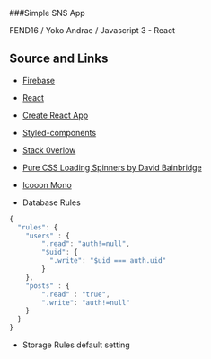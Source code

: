 ###Simple SNS App

FEND16 / Yoko Andrae / Javascript 3 - React

## Source and Links

* [Firebase](https://firebase.google.com/)
    
* [React](https://facebook.github.io/react/)
    
* [Create React App](https://github.com/facebookincubator/create-react-app)
    
* [Styled-components](https://www.styled-components.com/)
    
* [Stack 0verlow](https://stackoverflow.com/questions/40987309/react-display-loading-screen-while-dom-is-rendering)
    
* [Pure CSS Loading Spinners by David Bainbridge](http://www.codesynthesis.co.uk/tutorials/pure-css-loading-spinners)

* [Icooon Mono](http://icooon-mono.com/)

* Database Rules
```js
{
  "rules": {
    "users" : {
        ".read": "auth!=null",
        "$uid": {
          ".write": "$uid === auth.uid"
        }
    },
    "posts" : {
        ".read" : "true",
        ".write": "auth!=null"
    }
  }
}
```

* Storage Rules
default setting